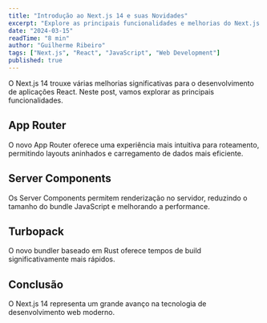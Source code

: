 ```yaml
---
title: "Introdução ao Next.js 14 e suas Novidades"
excerpt: "Explore as principais funcionalidades e melhorias do Next.js 14, incluindo o App Router, Server Components e muito mais."
date: "2024-03-15"
readTime: "8 min"
author: "Guilherme Ribeiro"
tags: ["Next.js", "React", "JavaScript", "Web Development"]
published: true
---
```


O Next.js 14 trouxe várias melhorias significativas para o desenvolvimento de aplicações React. Neste post, vamos explorar as principais funcionalidades.

## App Router

O novo App Router oferece uma experiência mais intuitiva para roteamento, permitindo layouts aninhados e carregamento de dados mais eficiente.

## Server Components

Os Server Components permitem renderização no servidor, reduzindo o tamanho do bundle JavaScript e melhorando a performance.

## Turbopack

O novo bundler baseado em Rust oferece tempos de build significativamente mais rápidos.

## Conclusão

O Next.js 14 representa um grande avanço na tecnologia de desenvolvimento web moderno.